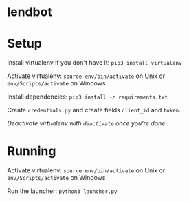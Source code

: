 lendbot
=======

# Setup
Install virtualenv if you don't have it: `pip3 install virtualenv`

Activate virtualenv: `source env/bin/activate` on Unix or `env/Scripts/activate` on Windows

Install dependencies: `pip3 install -r requirements.txt`

Create `credentials.py` and create fields `client_id` and `token`.

*Deactivate virtualenv with `deactivate` once you're done.*

# Running
Activate virtualenv: `source env/bin/activate` on Unix or `env/Scripts/activate` on Windows

Run the launcher: `python3 launcher.py`

